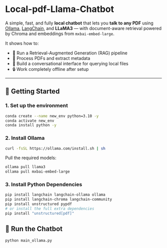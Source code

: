 # Local-pdf-Llama-Chatbot

A simple, fast, and fully **local chatbot** that lets you **talk to any PDF** using [Ollama](https://ollama.com), [LangChain](https://www.langchain.com/), and **LLaMA3** — with document-aware retrieval powered by Chroma and embeddings from `mxbai-embed-large`.

It shows how to:
- 🧠 Run a Retrieval-Augmented Generation (RAG) pipeline
- 📄 Process PDFs and extract metadata
- 💬 Build a conversational interface for querying local files
- 🔒 Work completely offline after setup

---

## 🚀 Getting Started

### 1. Set up the environment

```bash
conda create --name new_env python=3.10 -y
conda activate new_env
conda install python -y
```

### 2. Install Ollama

```bash
curl -fsSL https://ollama.com/install.sh | sh
```

Pull the required models:

```bash
ollama pull llama3
ollama pull mxbai-embed-large
```

### 3. Install Python Dependencies
```bash
pip install langchain langchain-ollama ollama
pip install langchain-chroma langchain-community
pip install unstructured pypdf
# or install the full extra dependencies
pip install "unstructured[pdf]"
```


## 💬 Run the Chatbot

```bash
python main_ollama.py
```

